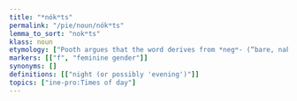 ```yaml
---
title: "*nókʷts"
permalink: "/pie/noun/nókʷts"
lemma_to_sort: "nokʷts"
klass: noun
etymology: ["Pooth argues that the word derives from *negʷ- (“bare, naked”), and that the ablaut variants *nékʷt-, *nókʷt- should be analyzed as two separate words, *négʷts and *nógʷts, root nouns meaning \"dusk\" and \"night\" respectively, or originally \"getting bare (of sunlight)\" (action noun) and \"the result of getting bare (of sunlight)\" (noun with detransitive or middle meaning marked by the vowel *o). This analysis differs from the traditional one, in which *nékʷt-, *nókʷt- are simply ablaut variants used in different parts of the nominal paradigm, with no difference in meaning."]
markers: [["f", "feminine gender"]]
synonyms: []
definitions: [["night (or possibly 'evening')"]]
topics: ["ine-pro:Times of day"]
---
```

